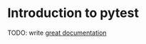 # Introduction to pytest

TODO: write [great documentation](http://jacobian.org/writing/what-to-write/)
